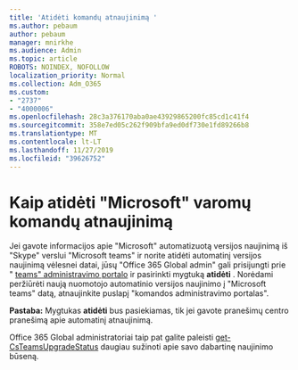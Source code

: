 ```yaml
---
title: 'Atidėti komandų atnaujinimą '
ms.author: pebaum
author: pebaum
manager: mnirkhe
ms.audience: Admin
ms.topic: article
ROBOTS: NOINDEX, NOFOLLOW
localization_priority: Normal
ms.collection: Adm_O365
ms.custom:
- "2737"
- "4000006"
ms.openlocfilehash: 28c3a376170aba0ae43929865200fc85cd1c41f4
ms.sourcegitcommit: 358e7ed05c262f909bfa9ed0df730e1fd89266b8
ms.translationtype: MT
ms.contentlocale: lt-LT
ms.lasthandoff: 11/27/2019
ms.locfileid: "39626752"
---
```

# <a name="how-to-postpone-the-microsoft-driven-teams-upgrade"></a>Kaip atidėti "Microsoft" varomų komandų atnaujinimą

Jei gavote informacijos apie "Microsoft" automatizuotą versijos naujinimą iš "Skype" verslui "Microsoft teams" ir norite atidėti automatinį versijos naujinimą vėlesnei datai, jūsų "Office 365 Global admin" gali prisijungti prie " [teams" administravimo portalo](https://admin.teams.microsoft.com/dashboard) ir pasirinkti mygtuką **atidėti** . Norėdami peržiūrėti naują nuomotojo automatinio versijos naujinimo į "Microsoft teams" datą, atnaujinkite puslapį "komandos administravimo portalas".

**Pastaba:** Mygtukas **atidėti** bus pasiekiamas, tik jei gavote pranešimų centro pranešimą apie automatinį atnaujinimą. 

Office 365 Global administratoriai taip pat galite paleisti [get-CsTeamsUpgradeStatus](https://docs.microsoft.com/powershell/module/skype/get-csteamsupgradestatus?view=skype-ps) daugiau sužinoti apie savo dabartinę naujinimo būseną. 